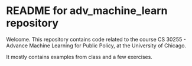 # README for adv_machine_learn repository

Welcome. This repository contains code related to the course CS 30255 - Advance Machine Learning for Public Policy, at the University of Chicago.

It mostly contains examples from class and a few exercises.
